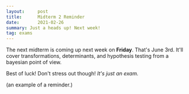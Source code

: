 ```yaml
---
layout:     post
title:      Midterm 2 Reminder
date:       2021-02-26
summary: Just a heads up! Next week!
tag: exams
---
```


The next midterm is coming up next week on **Friday**. That's June 3rd. It'll cover transformations, determinants, and hypothesis testing from a bayesian point of view.

Best of luck! Don't stress out though! *It's just an exam.*

(an example of a reminder.)

